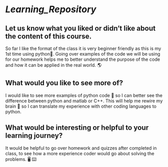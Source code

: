 # ***Learning_Repository***


## **Let us know what you liked or didn’t like about the content of this course.**
So far I like the format of the class it is very beginner friendly as this is my 1st time using python:snake:. 
Going over examples of the code we will be using for our homework helps me to better understand the purpose of the code and 
how it can be applied in the real world. :earth_americas:	


## **What would you like to see more of?**
I would like to see more examples of python code :snake: so I can better see the difference between python and matlab or C++.
This will help me rewire my brain :brain: so I can translate my experience with other coding languages to python.

## **What would be interesting or helpful to your learning journey?**
It would be helpful to go over homework and quizzes after completed in class, to see how a more experience coder would
go about solving the problems. :desktop_computer:	:keyboard:	
